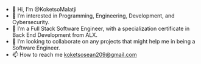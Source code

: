 - 👋 Hi, I’m @KoketsoMalatji
- 👀 I’m interested in Programming, Engineering, Development, and Cybersecurity.
- 🌱 I’m a Full Stack Software Engineer, with a specialization certificate in Back End Development from ALX.
- 💞️ I’m looking to collaborate on any projects that might help me in being a Software Engineer.
- 📫 How to reach me koketsosean209@gmail.com

<!---
KoketsoMalatji/KoketsoMalatji is a ✨ special ✨ repository because its `README.md` (this file) appears on your GitHub profile.
You can click the Preview link to take a look at your changes.
--->
